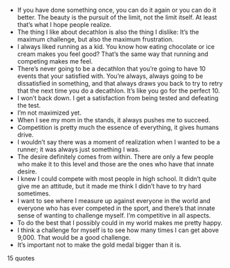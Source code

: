  - If you have done something once, you can do it again or you can do it better. The beauty is the pursuit of the limit, not the limit itself. At least that’s what I hope people realize.
 - The thing I like about decathlon is also the thing I dislike: It’s the maximum challenge, but also the maximum frustration.
 - I always liked running as a kid. You know how eating chocolate or ice cream makes you feel good? That’s the same way that running and competing makes me feel.
 - There’s never going to be a decathlon that you’re going to have 10 events that your satisfied with. You’re always, always going to be dissatisfied in something, and that always draws you back to try to retry that the next time you do a decathlon. It’s like you go for the perfect 10.
 - I won’t back down. I get a satisfaction from being tested and defeating the test.
 - I’m not maximized yet.
 - When I see my mom in the stands, it always pushes me to succeed.
 - Competition is pretty much the essence of everything, it gives humans drive.
 - I wouldn’t say there was a moment of realization when I wanted to be a runner; it was always just something I was.
 - The desire definitely comes from within. There are only a few people who make it to this level and those are the ones who have that innate desire.
 - I knew I could compete with most people in high school. It didn’t quite give me an attitude, but it made me think I didn’t have to try hard sometimes.
 - I want to see where I measure up against everyone in the world and everyone who has ever competed in the sport, and there’s that innate sense of wanting to challenge myself. I’m competitive in all aspects.
 - To do the best that I possibly could in my world makes me pretty happy.
 - I think a challenge for myself is to see how many times I can get above 9,000. That would be a good challenge.
 - It’s important not to make the gold medal bigger than it is.

15 quotes